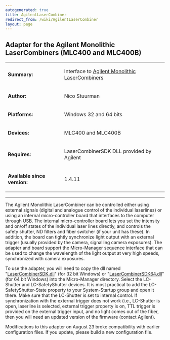 ```yaml
---
autogenerated: true
title: AgilentLaserCombiner
redirect_from: /wiki/AgilentLaserCombiner
layout: page
---
```


## Adapter for the Agilent Monolithic LaserCombiners (MLC400 and MLC400B)

<table cellspacing=3>
<tr>
<td markdown="1">

**Summary:**

</td>
<td markdown="1" valign="top">

Interface to [Agilent Monolithic
LaserCombiners](http://www.home.agilent.com/agilent/techSupport.jspx?cc=US&lc=eng&nid=-33361.917948&pid=1765735&pageMode=OV)

</td>
</tr>
<tr>
<td markdown="1">

**Author:**

</td>
<td markdown="1">

Nico Stuurman

</td>
</tr>
<tr>
<td markdown="1">

**Platforms:**

</td>
<td markdown="1">

Windows 32 and 64 bits

</td>
</tr>
<tr>
<td markdown="1">

**Devices:**

</td>
<td markdown="1">

MLC400 and MLC400B

</td>
</tr>
<tr>
<td markdown="1">

**Requires:**

</td>
<td markdown="1">

LaserCombinerSDK DLL provided by Agilent

</td>
</tr>
<tr>
<td markdown="1">

**Available since version:**

</td>
<td markdown="1">

1.4.11

</td>
</tr>
</table>

------------------------------------------------------------------------

The Agilent Monolithic LaserCombiner can be controlled either using
external signals (digital and analogue control of the individual
laserlines) or using an internal micro-controller board that interfaces
to the computer through USB. The internal micro-controller board lets
you set the intensity and on/off states of the individual laser lines
directly, and controls the safety shutter, ND filters and fiber switcher
(if your unit has these). In addition, the board can tightly synchronize
light output with an external trigger (usually provided by the camera,
signalling camera exposures). The adapter and board support the
Micro-Manager sequence interface that can be used to change the
wavelength of the light output at very high speeds, synchronized with
camera exposures.

To use the adapter, you will need to copy the dll named
"[LaserCombinerSDK.dll](https://valelab4.ucsf.edu/svn/micromanager2/trunk/DeviceAdapters/AgilentLaserCombiner/lib/LaserCombinerSDK.dll)"
(for 32 bit Windows) or
"[LaserCombinerSDK64.dll](https://valelab4.ucsf.edu/svn/micromanager2/trunk/DeviceAdapters/AgilentLaserCombiner/lib/LaserCombinerSDK64.dll)"
(for 64 bit Windows) into the Micro-Manager directory. Select the
LC-Shutter and LC-SafetyShutter devices. It is most practical to add the
LC-SafetyShutter-State property to your System-Startup group and open it
there. Make sure that the LC-Shutter is set to internal control. If
synchronization with the external trigger does not work (i.e.,
LC-Shutter is open, laserline is selected, external trigger property is
on, TTL trigger is provided on the external trigger input, and no light
comes out of the fiber, then you will need an updated version of the
firmware (contact Agilent).

Modifications to this adapter on August 23 broke compatibility with
earlier configuration files. If you update, please build a new
configuration file.
